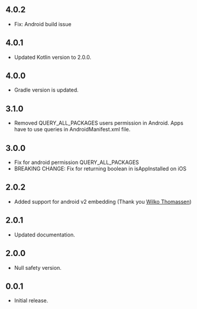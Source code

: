## 4.0.2

- Fix: Android build issue

## 4.0.1

- Updated Kotlin version to 2.0.0.

## 4.0.0

- Gradle version is updated.

## 3.1.0

- Removed QUERY_ALL_PACKAGES users permission in Android. Apps have to use queries in AndroidManifest.xml file.

## 3.0.0

- Fix for android permission QUERY_ALL_PACKAGES
- BREAKING CHANGE: Fix for returning boolean in isAppInstalled on iOS

## 2.0.2

- Added support for android v2 embedding (Thank you [Wilko Thomassen](https://github.com/WilkoThomassen))

## 2.0.1

- Updated documentation.

## 2.0.0

- Null safety version.

## 0.0.1

- Initial release.
